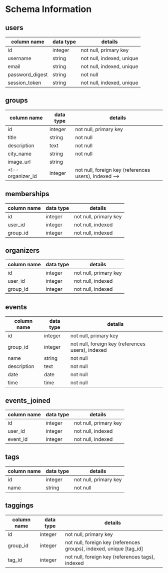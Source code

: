 # Schema Information

## users
column name     | data type | details
----------------|-----------|-----------------------
id              | integer   | not null, primary key
username        | string    | not null, indexed, unique
email           | string    | not null, indexed, unique
password_digest | string    | not null
session_token   | string    | not null, indexed, unique

## groups
column name | data type | details
------------|-----------|-----------------------
id          | integer   | not null, primary key
title       | string    | not null
description | text      | not null
city_name   | string    | not null
image_url   | string    |
<!-- organizer_id| integer   | not null, foreign key (references users), indexed -->

## memberships

column name | data type | details
------------|-----------|-----------------------
id          | integer   | not null, primary key
user_id     | integer   | not null, indexed
group_id    | integer   | not null, indexed

## organizers

column name | data type | details
------------|-----------|-----------------------
id          | integer   | not null, primary key
user_id     | integer   | not null, indexed
group_id    | integer   | not null, indexed

## events
column name | data type | details
------------|-----------|-----------------------
id          | integer   | not null, primary key
group_id    | integer   | not null, foreign key (references users), indexed
name        | string    | not null
description | text      | not null
date        | date      | not null
time        | time      | not null

## events_joined

column name | data type | details
------------|-----------|-----------------------
id          | integer   | not null, primary key
user_id     | integer   | not null, indexed
event_id    | integer   | not null, indexed


## tags
column name | data type | details
------------|-----------|-----------------------
id          | integer   | not null, primary key
name        | string    | not null




## taggings
column name | data type | details
------------|-----------|-----------------------
id          | integer   | not null, primary key
group_id    | integer   | not null, foreign key (references groups), indexed, unique [tag_id]
tag_id      | integer   | not null, foreign key (references tags), indexed
